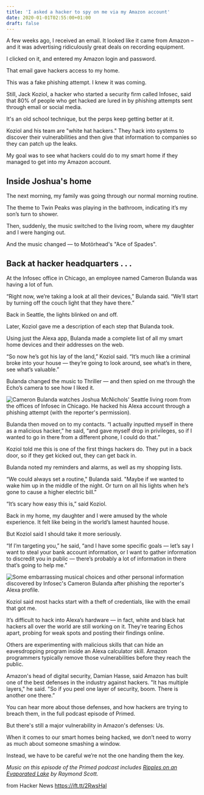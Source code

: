 ```yaml
---
title: 'I asked a hacker to spy on me via my Amazon account'
date: 2020-01-01T02:55:00+01:00
draft: false
---
```


A few weeks ago, I received an email. It looked like it came from Amazon – and it was advertising ridiculously great deals on recording equipment.

I clicked on it, and entered my Amazon login and password.

That email gave hackers access to my home.

This was a fake phishing attempt. I knew it was coming.

Still, Jack Koziol, a hacker who started a security firm called Infosec, said that 80% of people who get hacked are lured in by phishing attempts sent through email or social media.

It's an old school technique, but the perps keep getting better at it.

Koziol and his team are "white hat hackers." They hack into systems to discover their vulnerabilities and then give that information to companies so they can patch up the leaks.

My goal was to see what hackers could do to my smart home if they managed to get into my Amazon account.

Inside Joshua's home
--------------------

The next morning, my family was going through our normal morning routine.

The theme to Twin Peaks was playing in the bathroom, indicating it’s my son’s turn to shower.

Then, suddenly, the music switched to the living room, where my daughter and I were hanging out.

And the music changed — to Motörhead's "Ace of Spades".

Back at hacker headquarters . . .
---------------------------------

At the Infosec office in Chicago, an employee named Cameron Bulanda was having a lot of fun.

“Right now, we’re taking a look at all their devices,” Bulanda said. “We’ll start by turning off the couch light that they have there.”

Back in Seattle, the lights blinked on and off.

Later, Koziol gave me a description of each step that Bulanda took.

Using just the Alexa app, Bulanda made a complete list of all my smart home devices and their addresses on the web.

“So now he’s got his lay of the land,” Koziol said. “It’s much like a criminal broke into your house — they’re going to look around, see what’s in there, see what’s valuable.”

Bulanda changed the music to Thriller — and then spied on me through the Echo’s camera to see how I liked it.

![Cameron Bulanda watches Joshua McNichols' Seattle living room from the offices of Infosec in Chicago. He hacked his Alexa account through a phishing attempt (with the reporter's permission).](https://kuow-prod.imgix.net/store/aea20e6fead9590ddf90b1dad019023a.jpg?ixlib=rails-2.1.4&auto=format&crop=faces&fit=crop&h=634&w=924)

Bulanda then moved on to my contacts. “I actually inputted myself in there as a malicious hacker,” he said, “and gave myself drop in privileges, so if I wanted to go in there from a different phone, I could do that.”

Koziol told me this is one of the first things hackers do. They put in a back door, so if they get kicked out, they can get back in.

Bulanda noted my reminders and alarms, as well as my shopping lists.

“We could always set a routine," Bulanda said. "Maybe if we wanted to wake him up in the middle of the night. Or turn on all his lights when he’s gone to cause a higher electric bill.”

“It’s scary how easy this is,” said Koziol.

Back in my home, my daughter and I were amused by the whole experience. It felt like being in the world’s lamest haunted house.

But Koziol said I should take it more seriously.

“If I’m targeting you,” he said, “and I have some specific goals — let’s say I want to steal your bank account information, or I want to gather information to discredit you in public — there’s probably a lot of information in there that’s going to help me.”

![Some embarrassing musical choices and other personal information discovered by Infosec's Cameron Bulanda after phishing the reporter's Alexa profile.](https://kuow-prod.imgix.net/store/e0259aad39a055b4fd0585a84efca1a4.jpg?ixlib=rails-2.1.4&auto=format&crop=faces&fit=crop&h=634&w=924)

Koziol said most hacks start with a theft of credentials, like with the email that got me.

It’s difficult to hack into Alexa’s hardware — in fact, white and black hat hackers all over the world are still working on it. They're tearing Echos apart, probing for weak spots and posting their findings online.

Others are experimenting with malicious skills that can hide an eavesdropping program inside an Alexa calculator skill. Amazon programmers typically remove those vulnerabilities before they reach the public.

Amazon's head of digital security, Damian Hasse, said Amazon has built one of the best defenses in the industry against hackers. "It has multiple layers," he said. "So if you peel one layer of security, boom. There is another one there.”

You can hear more about those defenses, and how hackers are trying to breach them, in the full podcast episode of Primed.

But there's still a major vulnerability in Amazon's defenses: Us.

When it comes to our smart homes being hacked, we don’t need to worry as much about someone smashing a window.

Instead, we have to be careful we’re not the one handing them the key.

_Music on this episode of the Primed podcast includes [Ripples on an Evaporated Lake](https://www.youtube.com/watch?v=MzL9An-UT5M) by Raymond Scott._

  
  
from Hacker News https://ift.tt/2RwsHal